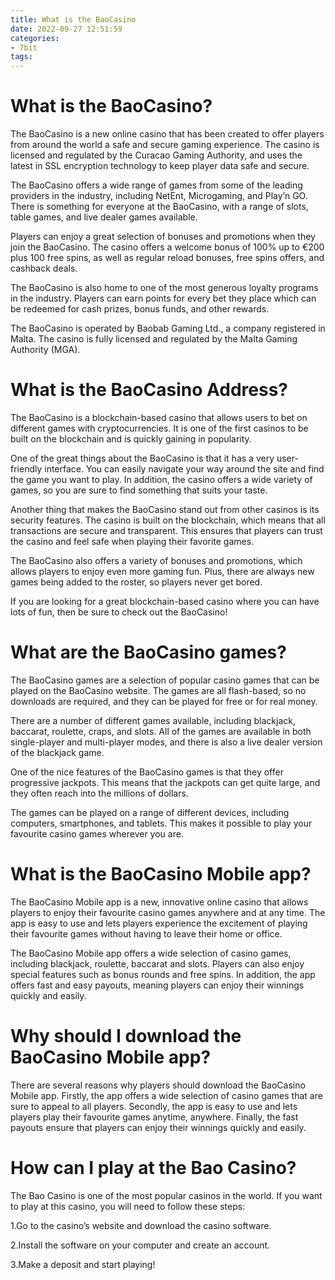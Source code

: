 ```yaml
---
title: What is the BaoCasino
date: 2022-09-27 12:51:59
categories:
- 7bit
tags:
---
```



#  What is the BaoCasino?

The BaoCasino is a new online casino that has been created to offer players from around the world a safe and secure gaming experience. The casino is licensed and regulated by the Curacao Gaming Authority, and uses the latest in SSL encryption technology to keep player data safe and secure.

The BaoCasino offers a wide range of games from some of the leading providers in the industry, including NetEnt, Microgaming, and Play’n GO. There is something for everyone at the BaoCasino, with a range of slots, table games, and live dealer games available.

Players can enjoy a great selection of bonuses and promotions when they join the BaoCasino. The casino offers a welcome bonus of 100% up to €200 plus 100 free spins, as well as regular reload bonuses, free spins offers, and cashback deals.

The BaoCasino is also home to one of the most generous loyalty programs in the industry. Players can earn points for every bet they place which can be redeemed for cash prizes, bonus funds, and other rewards.

The BaoCasino is operated by Baobab Gaming Ltd., a company registered in Malta. The casino is fully licensed and regulated by the Malta Gaming Authority (MGA).

#  What is the BaoCasino Address?

The BaoCasino is a blockchain-based casino that allows users to bet on different games with cryptocurrencies. It is one of the first casinos to be built on the blockchain and is quickly gaining in popularity.

One of the great things about the BaoCasino is that it has a very user-friendly interface. You can easily navigate your way around the site and find the game you want to play. In addition, the casino offers a wide variety of games, so you are sure to find something that suits your taste.

Another thing that makes the BaoCasino stand out from other casinos is its security features. The casino is built on the blockchain, which means that all transactions are secure and transparent. This ensures that players can trust the casino and feel safe when playing their favorite games.

The BaoCasino also offers a variety of bonuses and promotions, which allows players to enjoy even more gaming fun. Plus, there are always new games being added to the roster, so players never get bored.

If you are looking for a great blockchain-based casino where you can have lots of fun, then be sure to check out the BaoCasino!

#  What are the BaoCasino games?

The BaoCasino games are a selection of popular casino games that can be played on the BaoCasino website. The games are all flash-based, so no downloads are required, and they can be played for free or for real money.

There are a number of different games available, including blackjack, baccarat, roulette, craps, and slots. All of the games are available in both single-player and multi-player modes, and there is also a live dealer version of the blackjack game.

One of the nice features of the BaoCasino games is that they offer progressive jackpots. This means that the jackpots can get quite large, and they often reach into the millions of dollars.

The games can be played on a range of different devices, including computers, smartphones, and tablets. This makes it possible to play your favourite casino games wherever you are.

#  What is the BaoCasino Mobile app?

The BaoCasino Mobile app is a new, innovative online casino that allows players to enjoy their favourite casino games anywhere and at any time. The app is easy to use and lets players experience the excitement of playing their favourite games without having to leave their home or office.

The BaoCasino Mobile app offers a wide selection of casino games, including blackjack, roulette, baccarat and slots. Players can also enjoy special features such as bonus rounds and free spins. In addition, the app offers fast and easy payouts, meaning players can enjoy their winnings quickly and easily.

# Why should I download the BaoCasino Mobile app?

There are several reasons why players should download the BaoCasino Mobile app. Firstly, the app offers a wide selection of casino games that are sure to appeal to all players. Secondly, the app is easy to use and lets players play their favourite games anytime, anywhere. Finally, the fast payouts ensure that players can enjoy their winnings quickly and easily.

#  How can I play at the Bao Casino?

The Bao Casino is one of the most popular casinos in the world. If you want to play at this casino, you will need to follow these steps:

1.Go to the casino’s website and download the casino software.

2.Install the software on your computer and create an account.

3.Make a deposit and start playing!